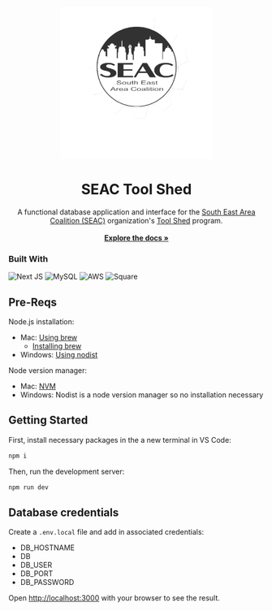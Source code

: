 <a name="readme-top"></a>

<!-- PROJECT LOGO -->
<br />
<div align="center">
  <a href="https://github.com/Cookiesaurus/toolshed-app/">
    <img src="/app/public/images/the-tool-shed-logo-transparent-bg.png" alt="Logo" width="300" height="300">
  </a>

<h1 align="center">SEAC Tool Shed</h3>

  <p align="center">
    A functional database application and interface for the <a href="https://seacrochester.org/">South East Area Coalition (SEAC)</a> organization's <a href="https://seactoolshed.org/">Tool Shed</a> program.
    <br />
    <br />
    <a href="https://github.com/Cookiesaurus/toolshed-app/wiki"><strong>Explore the docs »</strong></a>
  </p>
</div>

### Built With
![Next JS](https://img.shields.io/badge/Next.JS-black?style=for-the-badge&logo=next.js&logoColor=white)
![MySQL](https://img.shields.io/badge/mysql-4479A1.svg?style=for-the-badge&logo=mysql&logoColor=white)
![AWS](https://img.shields.io/badge/AWS-%23FF9900.svg?style=for-the-badge&logo=amazon-aws&logoColor=white)
![Square](https://img.shields.io/badge/Square-black?style=for-the-badge&logo=square&logoColor=white)

## Pre-Reqs
Node.js installation: 
- Mac: [Using brew](https://formulae.brew.sh/formula/node)
    - [Installing brew](https://brew.sh/)
- Windows: [Using nodist](https://github.com/nodists/nodist?tab=readme-ov-file#installation)

Node version manager:
- Mac: [NVM](https://github.com/nvm-sh/nvm?tab=readme-ov-file#installing-and-updating)
- Windows: Nodist is a node version manager so no installation necessary 


## Getting Started

First, install necessary packages in the a new terminal in VS Code:
```bash
npm i
```

Then, run the development server:

```bash
npm run dev
```

## Database credentials
Create a ```.env.local``` file and add in associated credentials:
- DB_HOSTNAME
- DB
- DB_USER
- DB_PORT
- DB_PASSWORD


Open [http://localhost:3000](http://localhost:3000) with your browser to see the result.
